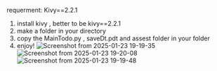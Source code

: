 requerment:  Kivy==2.2.1

1. install kivy , better to be kivy==2.2.1
2. make a folder in your directory
3. copy the MainTodo.py , saveDt.pdt and assest folder in your folder
4. enjoy!
![Screenshot from 2025-01-23 19-19-35](https://github.com/user-attachments/assets/85a84893-51cf-4e2a-8e49-4115ecc5ade0)
![Screenshot from 2025-01-23 19-20-08](https://github.com/user-attachments/assets/4d5d8f32-c719-4389-bb95-8f6eb6ec1ce9)
![Screenshot from 2025-01-23 19-19-48](https://github.com/user-attachments/assets/73e801fb-4851-4f99-ab67-d0516c8f2a88)
